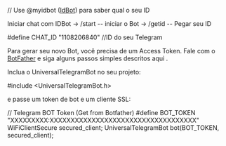
// Use @myidbot ([IdBot](https://telegram.me/myidbot)) para saber qual o seu ID



Iniciar chat com IDBot -> /start  -- iniciar o Bot -> /getid   -- Pegar seu ID

#define CHAT_ID "1108206840"   //ID do seu Telegram

Para gerar seu novo Bot, você precisa de um Access Token. Fale com o [BotFather](https://telegram.me/botfather) e siga alguns passos simples descritos aqui .

Inclua o UniversalTelegramBot no seu projeto:

#include <UniversalTelegramBot.h>

e passe um token de bot e um cliente SSL:

// Telegram BOT Token (Get from Botfather)
#define BOT_TOKEN "XXXXXXXXX:XXXXXXXXXXXXXXXXXXXXXXXXXXXXXXXXXXX"
WiFiClientSecure secured_client;
UniversalTelegramBot bot(BOT_TOKEN, secured_client);

